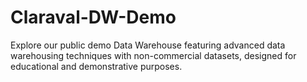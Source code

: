 # Claraval-DW-Demo
Explore our public demo Data Warehouse featuring advanced data warehousing techniques with non-commercial datasets, designed for educational and demonstrative purposes.
